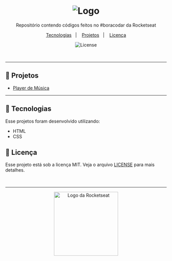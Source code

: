<h1 align="center">
  <img alt="Logo" src="https://github.com/user-attachments/assets/28b28953-cc65-4915-84f2-17a0e76711fd">
</h1>

<p align="center">
  Repositório contendo códigos feitos no #boracodar da Rocketseat

<p align="center">
  <a href="#-tecnologias">Tecnologias</a>&nbsp;&nbsp;&nbsp;|&nbsp;&nbsp;&nbsp;
  <a href="#-projetos">Projetos</a>&nbsp;&nbsp;&nbsp;|&nbsp;&nbsp;&nbsp;
  <a href="#-licença">Licença</a>
</p>

<p align="center">
  <img alt="License" src="https://img.shields.io/static/v1?label=license&message=MIT&color=0F172A&labelColor=1D4ED8">
</p>

<br>

---

## 📂 Projetos

<ul>
  <li>
    <a href="https://bora-codar-rocketseat-two.vercel.app/" target="_blank">Player de Música</a>
  </li>
</ul>

---

## 🚀 Tecnologias

Esse projetos foram desenvolvido utilizando:

- HTML
- CSS

## 📝 Licença

Esse projeto está sob a licença MIT. Veja o arquivo [LICENSE](./LICENSE) para mais detalhes.

<br>

---

<p align="center">
  <img alt="Logo da Rocketseat" src="https://github.com/user-attachments/assets/39908634-2aee-4435-8513-fb952559fe3c" width="200px" />
</p>
